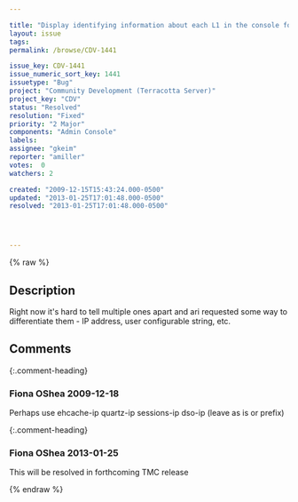 ```yaml
---

title: "Display identifying information about each L1 in the console for Hibernate/Ehcache panel"
layout: issue
tags: 
permalink: /browse/CDV-1441

issue_key: CDV-1441
issue_numeric_sort_key: 1441
issuetype: "Bug"
project: "Community Development (Terracotta Server)"
project_key: "CDV"
status: "Resolved"
resolution: "Fixed"
priority: "2 Major"
components: "Admin Console"
labels: 
assignee: "gkeim"
reporter: "amiller"
votes:  0
watchers: 2

created: "2009-12-15T15:43:24.000-0500"
updated: "2013-01-25T17:01:48.000-0500"
resolved: "2013-01-25T17:01:48.000-0500"




---
```


{% raw %}

## Description

<div markdown="1" class="description">

Right now it's hard to tell multiple ones apart and ari requested some way to differentiate them - IP address, user configurable string, etc.

</div>

## Comments


{:.comment-heading}
### **Fiona OShea** <span class="date">2009-12-18</span>

<div markdown="1" class="comment">

Perhaps use
ehcache-ip
quartz-ip
sessions-ip
dso-ip (leave as is or prefix)

</div>


{:.comment-heading}
### **Fiona OShea** <span class="date">2013-01-25</span>

<div markdown="1" class="comment">

This will be resolved in forthcoming TMC release

</div>



{% endraw %}
